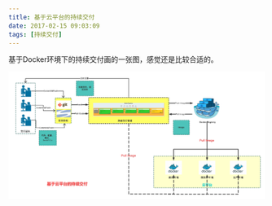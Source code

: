 ```yaml
---
title: 基于云平台的持续交付
date: 2017-02-15 09:03:09
tags: [持续交付]
---
```


基于Docker环境下的持续交付画的一张图，感觉还是比较合适的。

![](https://raw.githubusercontent.com/AngryTester/blog/master/CD.png)